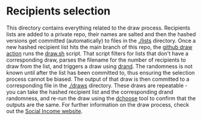 # Recipients selection

This directory contains everything related to the draw process.
Recipients lists are added to a private repo, their names are salted and
then the hashed versions get committed (automatically) to files in the
[./lists](./lists) directory. Once a new hashed recipient list hits the
main branch of this repo, the
[github draw action](../.github/workflows/execute-draw.yml) runs the
[draw.sh](./draw.sh) script. That script filters for lists that don't
have a corresponding draw, parses the filename for the number of
recipients to draw from the list, and triggers a draw using
[drand](https://drand.love). The randomness is not known until after the
list has been committed to, thus ensuring the selection process cannot
be biased. The output of that draw is then committed to a corresponding
file in the [./draws](./draws) directory. These draws are repeatable -
you can take the hashed recipient list and the corresponding drand
randomness, and re-run the draw using the
[dchoose](https://github.com/drand/dchoose) tool to confirm that the
outputs are the same. For further information on the draw process, check
out the [Social Income website](https://socialincome.org).
